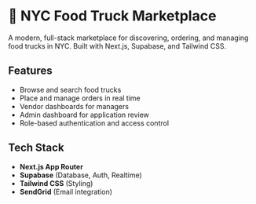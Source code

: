 # 🍔 NYC Food Truck Marketplace

A modern, full-stack marketplace for discovering, ordering, and managing food trucks in NYC. Built with Next.js, Supabase, and Tailwind CSS.

## Features
- Browse and search food trucks
- Place and manage orders in real time
- Vendor dashboards for managers
- Admin dashboard for application review
- Role-based authentication and access control

## Tech Stack
- **Next.js App Router**
- **Supabase** (Database, Auth, Realtime)
- **Tailwind CSS** (Styling)
- **SendGrid** (Email integration)